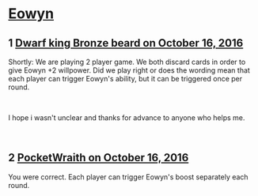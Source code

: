 # [Eowyn](https://community.fantasyflightgames.com/topic/232504-eowyn/)

## 1 [Dwarf king Bronze beard on October 16, 2016](https://community.fantasyflightgames.com/topic/232504-eowyn/?do=findComment&comment=2459413)

Shortly: We are playing 2 player game. We both discard cards in order to give Eowyn +2 willpower. Did we play right or does the wording mean that each player can trigger Eowyn's ability, but it can be triggered once per round.

 

I hope i wasn't unclear and thanks for advance to anyone who helps me.

 

## 2 [PocketWraith on October 16, 2016](https://community.fantasyflightgames.com/topic/232504-eowyn/?do=findComment&comment=2459424)

You were correct. Each player can trigger Eowyn's boost separately each round.

